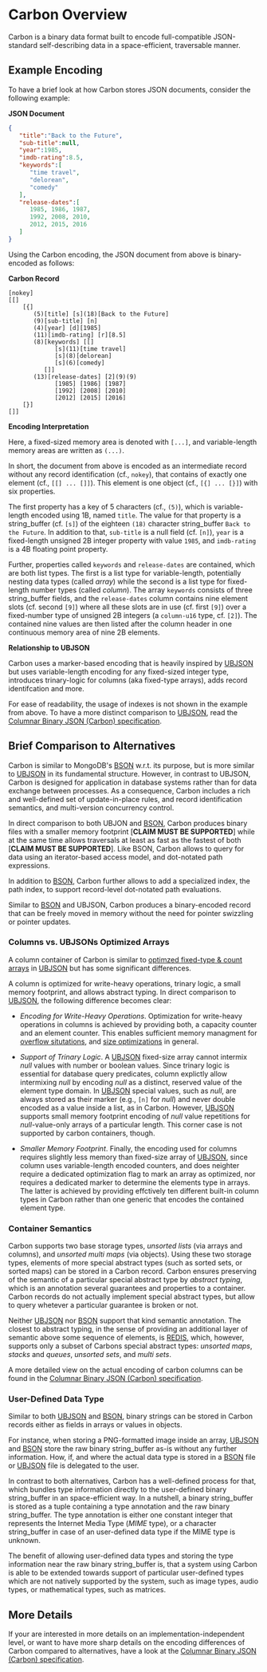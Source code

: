 # Carbon Overview

Carbon is a binary data format built to encode full-compatible JSON-standard self-describing data in a space-efficient, traversable manner. 

## Example Encoding

To have a brief look at how Carbon stores JSON documents, consider the following example:

**JSON Document**
```json
{
   "title":"Back to the Future",
   "sub-title":null,
   "year":1985,
   "imdb-rating":8.5,
   "keywords":[
      "time travel",
      "delorean",
      "comedy"
   ],
   "release-dates":[
      1985, 1986, 1987,
      1992, 2008, 2010,
      2012, 2015, 2016
   ]
}
```

Using the Carbon encoding, the JSON document from above is binary-encoded as follows:

**Carbon Record**
```
[nokey]
[[]
	[{]
	   (5)[title] [s](18)[Back to the Future]
	   (9)[sub-title] [n]
	   (4)[year] [d][1985]
	   (11)[imdb-rating] [r][8.5]
	   (8)[keywords] [[] 
	         [s](11)[time travel] 
	         [s](8)[delorean]       
	         [s](6)[comedy]            
	      []]
	   (13)[release-dates] [2](9)(9)
	         [1985] [1986] [1987]
	         [1992] [2008] [2010]
	         [2012] [2015] [2016]
	[}]         
[]]
```

**Encoding Interpretation**

Here, a fixed-sized memory area is denoted with `[...]`, and variable-length memory areas are written as `(...)`. 

In short, the document from above is encoded as an intermediate record without any record identification (cf., `nokey`), that contains of exactly one element (cf., `[[] ... []]`). This element is one object (cf., `[{] ... [}]`) with six properties. 

The first property has a key of 5 characters (cf., `(5)`), which is variable-length encoded using 1B, named `title`. The value for that property is a string_buffer (cf. `[s]`) of the eighteen `(18)` character string_buffer `Back to the Future`. In addition to that, `sub-title` is a null field (cf. `[n]`), `year` is a fixed-length unsigned 2B integer property with value `1985`, and `imdb-rating` is a 4B floating point property. 

Further,  properties called `keywords` and `release-dates` are contained, which are both list types. The first is a list type for variable-length, potentially nesting data types (called *array*) while the second is a list type for fixed-length number types (called *column*). The array `keywords` consists of three string_buffer fields, and the `release-dates` column contains nine element slots (cf. second `[9]`) where all these slots are in use (cf. first `[9]`) over a fixed-number type of unsigned 2B integers (a `column-u16` type, cf. `[2]`). The contained nine values are then listed after the column header in one continuous memory area of nine 2B elements.

**Relationship to UBJSON**

Carbon uses a marker-based encoding that is heavily inspired by [UBJSON](http://www.ubjson.org) but uses variable-length encoding for any fixed-sized integer type, introduces trinary-logic for columns (aka fixed-type arrays), adds record identifcation and more. 

For ease of readability, the usage of indexes is not shown in the example from above. To have a more distinct comparison to [UBJSON](http://www.ubjson.org), read the [Columnar Binary JSON (Carbon) specification](http://www.carbonspec.org).


## Brief Comparison to Alternatives

Carbon is similar to MongoDB's [BSON](www.bsonspec.org) w.r.t. its purpose, but is more similar to [UBJSON](www.ubjson.org) in its fundamental structure. However, in contrast to UBJSON, Carbon is designed for application in database systems rather than for data exchange between processes. As a consequence, Carbon includes a rich and well-defined set of update-in-place rules, and record identification semantics, and multi-version concurrency control. 

In direct comparison to both UBJON and [BSON](www.bsonspec.org), Carbon produces binary files with a smaller memory footprint [**CLAIM MUST BE SUPPORTED**] while at the same time allows traversals at least as fast as the fastest of both [**CLAIM MUST BE SUPPORTED**]. Like BSON, Carbon allows to query for data using an iterator-based access model, and dot-notated path expressions. 

In addition to [BSON](www.bsonspec.org), Carbon further allows to add a specialized index, the path index, to support record-level dot-notated path evaluations. 

Similar to [BSON](www.bsonspec.org) and UBJSON, Carbon produces a binary-encoded record that can be freely moved in memory without the need for pointer swizzling or pointer updates. 

### Columns vs. UBJSONs Optimized Arrays

A column container of Carbon is similar to [optimzed fixed-type & count arrays](http://ubjson.org/type-reference/container-types/#optimized-format-example-array) in [UBJSON](http://www.ubjson.org) but has some significant differences. 

A column is optimized for write-heavy operations, trinary logic, a small memory footprint, and allows abstract typing. In direct comparison to [UBJSON](http://www.ubjson.org), the following difference becomes clear:

- *Encoding for Write-Heavy Operations*. Optimization for write-heavy operations in columns is achieved by providing both, a capacity counter and an element counter. This enables sufficient memory managment for [overflow situtations](record-optimization/containers-and-memory.md), and [size optimizations](record-optimization.md) in general. 

- *Support of Trinary Logic*. A [UBJSON](http://www.ubjson.org) fixed-size array cannot intermix *null* values with number or boolean values. Since trinary logic is essential for database query predicates, column explictly allow intermixing *null* by encoding *null* as a distinct, reserved value of the element type domain. In [UBJSON](http://www.ubjson.org) special values, such as *null*, are always stored as their marker (e.g., `[n]` for *null*) and never double encoded as a value inside a list, as in Carbon. However, [UBJSON](http://www.ubjson.org) supports small memory footprint encoding of *null* value repetitions for *null*-value-only arrays of a particular length. This corner case is not supported by carbon containers, though.

- *Smaller Memory Footprint*. Finally, the encoding used for columns requires slightly less memory than fixed-size array of [UBJSON](http://www.ubjson.org), since column uses variable-length encoded counters, and does neighter require a dedicated optimization flag to mark an array as optimized, nor requires a dedicated marker to determine the elements type in arrays. The latter is achieved by providing effctively ten different built-in column types in Carbon rather than one generic that encodes the contained element type.

### Container Semantics 

Carbon supports two base storage types, *unsorted lists* (via arrays and columns), and *unsorted multi maps* (via objects). Using these two storage types, elements of more special abstract types (such as sorted sets, or sorted maps) can be stored in a Carbon record. Carbon ensures preserving of the semantic of a particular  special abstract type by *abstract typing*, which is an annotation several guarantees and properties to a container. Carbon records do not actually implement special abstract types, but allow to query whetever a particular guarantee is broken or not. 

Neither [UBJSON](http://www.ubjson.org) nor [BSON](www.bsonspec.org) support that kind semantic annotation. The closest to abstract typing, in the sense of providing an additional layer of semantic above some sequence of elements, is [REDIS](https://redis.io), which, however, supports only a subset of Carbons special abstract types: *unsorted maps*, *stacks* and *queues*, *unsorted sets*, and *multi sets*.

A more detailed view on the actual encoding of carbon columns can be found in the [Columnar Binary JSON (Carbon) specification](hhtp://www.carbonspec.org).

### User-Defined Data Type

Similar to both [UBJSON](http://www.ubjson.org) and [BSON](www.bsonspec.org), binary strings can be stored in Carbon records either as fields in arrays or values in objects. 

For instance, when storing a PNG-formatted image inside an array, [UBJSON](http://www.ubjson.org) and [BSON](www.bsonspec.org) store the raw binary string_buffer as-is without any further information. How, if, and where the actual data type is stored in a [BSON](www.bsonspec.org) file or [UBJSON](http://www.ubjson.org) file is delegated to the user. 

In contrast to both alternatives, Carbon has a well-defined process for that, which bundles type information directly to the user-defined binary string_buffer in an space-efficient way. In a nutshell, a binary string_buffer is stored as a tuple containing a type annotation and the raw binary string_buffer. The type annotation is either one constant integer that represents the Internet Media Type (*MIME* type), or a character string_buffer in case of an user-defined data type if the MIME type is unknown.

The benefit of allowing user-defined data types and storing the type information near the raw binary string_buffer is, that a system using Carbon is able to be extended towards support of particular user-defined types which are not natively supported by the system, such as image types, audio types, or mathematical types, such as matrices.

## More Details

If your are interested in more details on an implementation-independent level, or want to have more sharp details on the encoding differences of Carbon compared to alternatives, have a look at the [Columnar Binary JSON (Carbon) specification](http://www.carbonspec.org).
